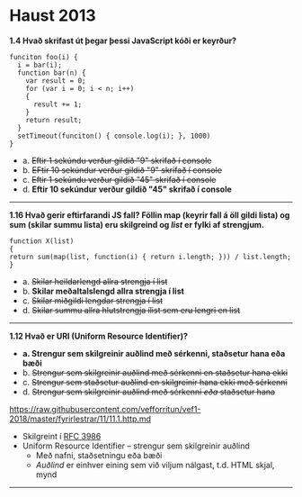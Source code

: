 # Haust 2013

**1.4 Hvað skrifast út þegar þessi JavaScript kóði er keyrður?**
```
funciton foo(i) {
  i = bar(i);
  function bar(n) {
    var result = 0;
    for (var i = 0; i < n; i++)
    {
      result += 1;
    }
    return result;
  }
  setTimeout(funciton() { console.log(i); }, 1000)
}

```

- a. ~~Eftir 1 sekúndu verður gildið "9" skrifað í console~~
- b. ~~EFtir 10 sekúndur verður gildið "9" skrifað í console~~
- c. ~~Eftir 1 sekúndu verður gildið "45" skrifað í console~~
- d. __Eftir 10 sekúndur verður gildið "45" skrifað í console__
---

**1.16 Hvað gerir eftirfarandi JS fall? Föllin map (keyrir fall á öll gildi lista) og sum (skilar summu lista) eru skilgreind og _list_ er fylki af strengjum.**
```
function X(list)
{
return sum(map(list, function(i) { return i.length; })) / list.length;
}
```
- a. ~~Skilar heildarlengd allra strengja í list~~
- b. __Skilar meðaltalslengd allra strengja í list__
- c. ~~Skilar miðgildi lengdar strengja í list~~
- d. ~~Skilar summu allra hlutstrengja ílist sem eru lengri en list~~
---

**1.12 Hvað er URI (Uniform Resource Identifier)?**

- __a. Strengur sem skilgreinir auðlind með sérkenni, staðsetur hana eða bæði__
- b. ~~Strengur sem skilgreinir auðlind með sérkenni en staðsetur hana ekki~~
- c. ~~Strengur sem staðsetur auðlind en skilgreinir hana ekki með sérkenni~~
- d. ~~Strengur sem skilgreinir auðlind með sérkenni *eða* staðsetur hana~~

https://raw.githubusercontent.com/vefforritun/vef1-2018/master/fyrirlestrar/11/11.1.http.md

* Skilgreint í [RFC 3986](https://www.ietf.org/rfc/rfc3986.txt)
* Uniform Resource Identifier – strengur sem skilgreinir auðlind
  - Með nafni, staðsetningu eða bæði
  - _Auðlind_ er einhver eining sem við viljum nálgast, t.d. HTML skjal, mynd
---
